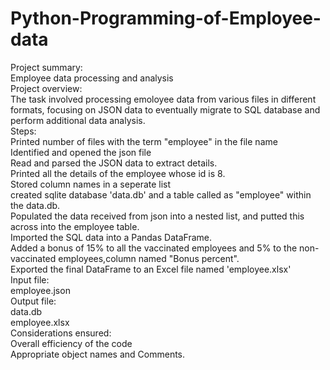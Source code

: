 # Python-Programming-of-Employee-data
Project summary: 
<br>
Employee data processing and analysis 
<br>
Project overview:
<br>
The task involved processing emoloyee data from various files in different formats, focusing on JSON data to eventually migrate to SQL database and perform additional data analysis.
<br>
Steps:
<br>
Printed number of files with the term "employee" in the file name
<br>
Identified and opened the json file
<br>
Read and parsed the JSON data to extract details.
<br>
Printed all the details of the employee whose id is 8.
<br>
Stored column names in a seperate list
<br>
created sqlite database 'data.db' and a table called as "employee" within the data.db.
<br>
Populated the data received from json into a nested list, and putted this across into the employee table.
<br>
Imported the SQL data into a Pandas DataFrame.
<br>
Added a bonus of 15%  to all the vaccinated employees and 5% to the non-vaccinated employees,column named "Bonus percent".
<br>
Exported the final DataFrame to an Excel file named 'employee.xlsx'
<br>
Input file:
<br>
employee.json
<br>
Output file:
<br>
data.db
<br>
employee.xlsx
<br>
Considerations ensured:
<br>
Overall efficiency of the code
<br>
Appropriate object names 
and Comments.
